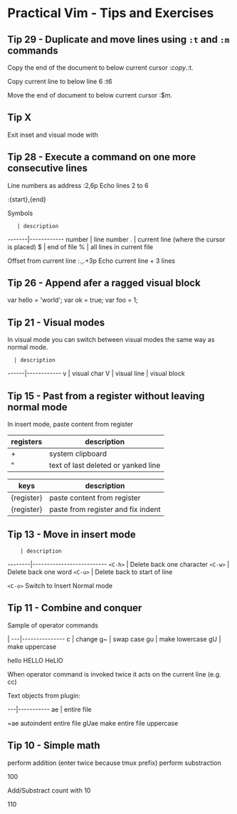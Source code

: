 # Practical Vim - Tips and Exercises

## Tip 29 - Duplicate and move lines using `:t` and `:m` commands

Copy the end of the document to below current cursor
:$copy.
:$t.

Copy current line to below line 6
:t6

Move the end of document to below current cursor
:$m.

## Tip X

Exit inset and visual mode with <C-c>

## Tip 28 - Execute a command on one more consecutive lines

Line numbers as address
:2,6p
Echo lines 2 to 6

:{start},{end}

Symbols

       | description
-------|------------
number | line number
.      | current line (where the cursor is placed)
$      | end of file
%      | all lines in current file

Offset from current line
:.,.+3p
Echo current line + 3 lines

## Tip 26 - Append afer a ragged visual block

var hello = 'world';
var ok = true;
var foo = 1;

## Tip 21 - Visual modes

In visual mode you can switch between visual modes the same way as normal mode.

      | description
------|------------
v     | visual char
V     | visual line
<C-v> | visual block

## Tip 15 - Past from a register without leaving normal mode

In insert mode, paste content from register

registers | description
----------|-----------------
 +        | system clipboard
 "        | text of last deleted or yanked line

keys            | description
----------------|-----------------------
<C-r>{register} | paste content from register
<C-r><C-p>{register} | paste from register and fix indent

## Tip 13 - Move in insert mode

        | description
--------|--------------------------
`<C-h>` | Delete back one character
`<C-w>` | Delete back one word
`<C-u>` | Delete back to start of line

`<C-o>` Switch to Insert Normal mode

## Tip 11 - Combine and conquer

Sample of operator commands

   |
---|---------------
c  | change
g~ | swap case
gu | make lowercase
gU | make uppercase

hello HELLO HeLlO

When operator command is invoked twice it acts on the current line (e.g. cc)

Text objects from plugin:

---|-----------
ae | entire file

=ae autoindent entire file
gUae make entire file uppercase

## Tip 10 - Simple math

<C-a> perform addition (enter twice because tmux prefix)
<C-x> perform substraction

100

Add/Substract count with 10<C-a>

110
